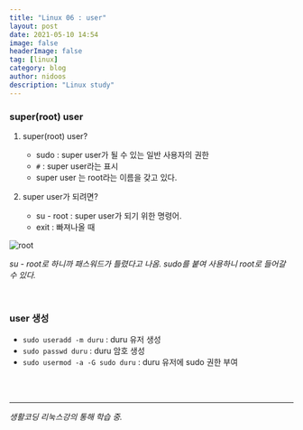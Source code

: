 ```yaml
---
title: "Linux 06 : user"
layout: post
date: 2021-05-10 14:54
image: false
headerImage: false
tag: [linux]
category: blog
author: nidoos
description: "Linux study"
---
```


### super(root) user

1) super(root) user?
   - sudo : super user가 될 수 있는 일반 사용자의 권한
   - `#` : super user라는 표시
   - super user 는 root라는 이름을 갖고 있다.

2) super user가 되려면?
   - su - root : super user가 되기 위한 명령어.
   - exit : 빠져나올 때

![root](https://user-images.githubusercontent.com/71308719/117592797-f59d9500-b174-11eb-96ff-73ec50536bd8.JPG)

*su - root로 하니까 패스워드가 틀렸다고 나옴. sudo를 붙여 사용하니 root로 들어갈 수 있다.*

<br>

### user 생성

- `sudo useradd -m duru` : duru 유저 생성
- `sudo passwd duru` : duru 암호 생성
- `sudo usermod -a -G sudo duru` : duru 유저에 sudo 권한 부여

<br><br>

---

*생활코딩 리눅스강의 통해 학습 중.*
